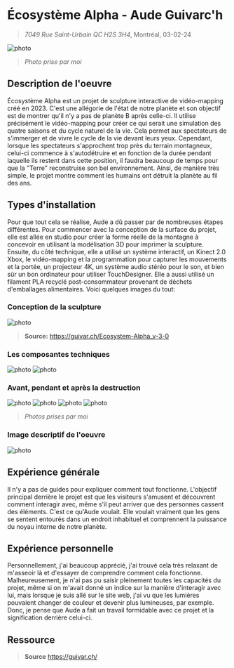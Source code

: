 # Écosystème Alpha - Aude Guivarc'h
> *7049 Rue Saint-Urbain QC H2S 3H4*, Montréal, 03-02-24

![photo](media/alpha_montagne_mauve_rouge.jpg)
> *Photo prise par moi*

## Description de l'oeuvre
Écosystème Alpha est un projet de sculpture interactive de vidéo-mapping créé en 2023. C'est une allégorie de l'état de notre planète et son objectif est de montrer qu'il n'y a pas de planète B après celle-ci. Il utilise précisément le vidéo-mapping pour créer ce qui serait une simulation des quatre saisons et du cycle naturel de la vie. Cela permet aux spectateurs de s'immerger et de vivre le cycle de la vie devant leurs yeux. Cependant, lorsque les spectateurs s'approchent trop près du terrain montagneux, celui-ci commence à s'autodétruire et en fonction de la durée pendant laquelle ils restent dans cette position, il faudra beaucoup de temps pour que la "Terre" reconstruise son bel environnement. Ainsi, de manière très simple, le projet montre comment les humains ont détruit la planète au fil des ans.

## Types d'installation
Pour que tout cela se réalise, Aude a dû passer par de nombreuses étapes différentes. Pour commencer avec la conception de la surface du projet, elle est allée en studio pour créer la forme réelle de la montagne à concevoir en utilisant la modélisation 3D pour imprimer la sculpture. Ensuite, du côté technique, elle a utilisé un système interactif, un Kinect 2.0 Xbox, le vidéo-mapping et la programmation pour capturer les mouvements et la portée, un projecteur 4K, un système audio stéréo pour le son, et bien sûr un bon ordinateur pour utiliser TouchDesigner. Elle a aussi utilisé un filament PLA recyclé post-consommateur provenant de déchets d'emballages alimentaires. Voici quelques images du tout:

### Conception de la sculpture

![photo](media/alpha_piece_montagne.jpg)
> **Source:** https://guivar.ch/Ecosystem-Alpha_v-3-0

### Les composantes techniques

![photo](media/alpha_composantes_techniques.jpg) ![photo](media/alpha_cables_technique.jpg) 

### Avant, pendant et après la destruction

![photo](media/alpha_montagne_avant.jpg) ![photo](media/alpha_montagne_pendant.jpg)
![photo](media/alpha_pendant_destruction.jpg) ![photo](media/alpha_montagne_apres.jpg)
> *Photos prises par moi*

### Image descriptif de l'oeuvre

![photo](media/alpha_cartel.jpg)


## Expérience générale
Il n'y a pas de guides pour expliquer comment tout fonctionne. L'objectif principal derrière le projet est que les visiteurs s'amusent et découvrent comment interagir avec, même s'il peut arriver que des personnes cassent des éléments. C'est ce qu'Aude voulait. Elle voulait vraiment que les gens se sentent entourés dans un endroit inhabituel et comprennent la puissance du noyau interne de notre planète.

## Expérience personnelle
Personnellement, j'ai beaucoup apprécié, j'ai trouvé cela très relaxant de m'asseoir là et d'essayer de comprendre comment cela fonctionne. Malheureusement, je n'ai pas pu saisir pleinement toutes les capacités du projet, même si on m'avait donné un indice sur la manière d'interagir avec lui, mais lorsque je suis allé sur le site web, j'ai vu que les lumières pouvaient changer de couleur et devenir plus lumineuses, par exemple. Donc, je pense que Aude a fait un travail formidable avec ce projet et la signification derrière celui-ci.

## Ressource
> **Source** https://guivar.ch/



